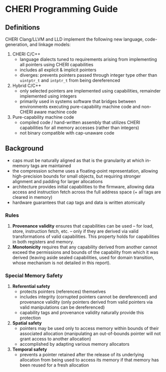 # CHERI Programming Guide

## Definitions

CHERI Clang/LLVM and LLD implement the following new language, code-generation, and linkage models:

1. CHERI C/C++
    - language dialects tuned to requirements arising from implementing all pointers using CHERI capabilities
    - includes all explicit & implicit pointers
    - diverges: prevents pointers passed through integer type other than `uintptr_t` and `intptr_t` from being dereferenced
2. Hybrid C/C++
    - only selected pointers are implemented using capabilities, remainder implemented using integers
    - primarily used in systems software that bridges between environments executing pure-capability machine code and non-CHERI aware machine code
3. Pure-capability machine code
    - compiled code / hand-written assembly that utilizes CHERI capabilities for all memory accesses (rather than integers)
    - not binary compatible with cap-unaware code

## Background

- caps must be naturally aligned as that is the granularity at which in-memory tags are maintained
- the compression scheme uses a floating-point representation, allowing high-precision bounds for small objects, but requiring stronger alignment and padding for larger allocations
- architecture provides initial capabilities to the firmware, allowing data access and instruction fetch across the full address space (+ all tags are cleared in memory)
- hardware guarantees that cap tags and data is written atomically

### Rules

1. **Provenance validity** ensures that capabilities can be used – for load, store, instruction fetch, etc. – only if they are derived via valid transformations of valid capabilities. This property holds for capabilities in both registers and memory.
2. **Monotonicity** requires that any capability derived from another cannot exceed the permissions and bounds of the capability from which it was derived (leaving aside sealed capabilities, used for domain transition, whose mechanism is not detailed in this report).

### Special Memory Safety

1. **Referential safety**
    - protects pointers (references) themselves
    - includes integrity (corrupted pointers cannot be dereferenced) and provenance validity (only pointers derived from valid pointers via valid manipulations can be dereferenced)
    - capability tags and provenance validity naturally provide this protection
2. **Spatial safety**
    - pointers may be used only to access memory within bounds of their associated allocation (manipulating an out-of-bounds pointer will not grant access to another allocation)
    - accomplished by adapting various memory allocators
3. **Temporal safety**
    - prevents a pointer retained after the release of its underlying allocation from being used to access its memory if that memory has been reused for a fresh allocation
